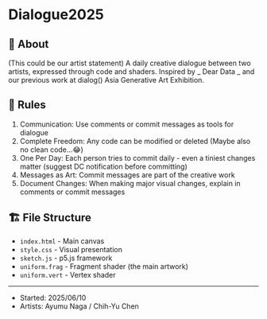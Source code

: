 # Dialogue2025

## 🎨 About

(This could be our artist statement)
A daily creative dialogue between two artists, expressed through code and shaders.
Inspired by _ Dear Data _ and our previous work at dialog() Asia Generative Art Exhibition.

## 🎯 Rules

1. Communication: Use comments or commit messages as tools for dialogue
2. Complete Freedom: Any code can be modified or deleted (Maybe also no clean code...😂)
3. One Per Day: Each person tries to commit daily - even a tiniest changes matter (suggest DC notification before committing)
4. Messages as Art: Commit messages are part of the creative work
5. Document Changes: When making major visual changes, explain in comments or commit messages

## 🏗️ File Structure

- `index.html` - Main canvas
- `style.css` - Visual presentation
- `sketch.js` - p5.js framework
- `uniform.frag` - Fragment shader (the main artwork)
- `uniform.vert` - Vertex shader

---

- Started: 2025/06/10
- Artists: Ayumu Naga / Chih-Yu Chen
